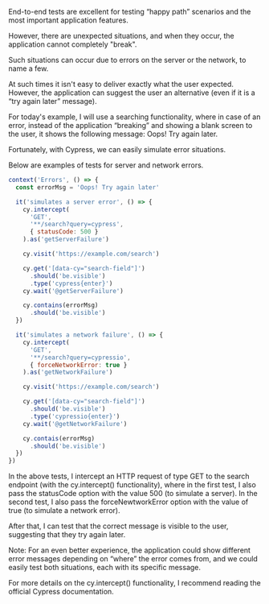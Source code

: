 End-to-end tests are excellent for testing “happy path” scenarios and the most important application features.

However, there are unexpected situations, and when they occur, the application cannot completely "break".

Such situations can occur due to errors on the server or the network, to name a few.

At such times it isn't easy to deliver exactly what the user expected. However, the application can suggest the user an alternative (even if it is a “try again later” message).

For today's example, I will use a searching functionality, where in case of an error, instead of the application “breaking” and showing a blank screen to the user, it shows the following message: Oops! Try again later.

Fortunately, with Cypress, we can easily simulate error situations.

Below are examples of tests for server and network errors.
```js
context('Errors', () => {
  const errorMsg = 'Oops! Try again later'

  it('simulates a server error', () => {
    cy.intercept(
      'GET',
      '**/search?query=cypress',
      { statusCode: 500 }
    ).as('getServerFailure')

    cy.visit('https://example.com/search')

    cy.get('[data-cy="search-field"]')
      .should('be.visible')
      .type('cypress{enter}')
    cy.wait('@getServerFailure')

    cy.contains(errorMsg)
      .should('be.visible')
  })

  it('simulates a network failure', () => {
    cy.intercept(
      'GET',
      '**/search?query=cypressio',
      { forceNetworkError: true }
    ).as('getNetworkFailure')

    cy.visit('https://example.com/search')

    cy.get('[data-cy="search-field"]')
      .should('be.visible')
      .type('cypressio{enter}')
    cy.wait('@getNetworkFailure')

    cy.contais(errorMsg)
      .should('be.visible')
  })
})
```

In the above tests, I intercept an HTTP request of type GET to the search endpoint (with the cy.intercept() functionality), where in the first test, I also pass the statusCode option with the value 500 (to simulate a server). In the second test, I also pass the forceNewtworkError option with the value of true (to simulate a network error).

After that, I can test that the correct message is visible to the user, suggesting that they try again later.

Note: For an even better experience, the application could show different error messages depending on “where” the error comes from, and we could easily test both situations, each with its specific message.

For more details on the cy.intercept() functionality, I recommend reading the official Cypress documentation.
